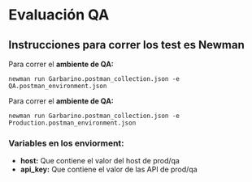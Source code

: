 # Evaluación QA
## Instrucciones para correr los test es Newman

Para correr el **ambiente de QA:**
```
newman run Garbarino.postman_collection.json -e QA.postman_environment.json
```

Para correr el **ambiente de QA:**
```
newman run Garbarino.postman_collection.json -e Production.postman_environment.json
```

### Variables en los enviorment:
- **host:** Que contiene el valor del host de prod/qa
- **api_key:** Que contiene el valor de las API de prod/qa